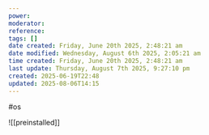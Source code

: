 ```yaml
---
power: 
moderator: 
reference: 
tags: []
date created: Friday, June 20th 2025, 2:48:21 am
date modified: Wednesday, August 6th 2025, 2:05:21 am
time created: Friday, June 20th 2025, 2:48:21 am
last update: Thursday, August 7th 2025, 9:27:10 pm
created: 2025-06-19T22:48
updated: 2025-08-06T14:15
---
```

#os 


![[preinstalled]]